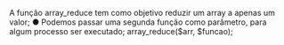 A função array_reduce tem como objetivo reduzir um array a apenas um valor; ● Podemos passar uma segunda função como parâmetro, para algum processo ser executado; array_reduce($arr, $funcao);